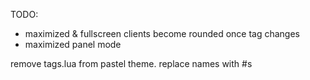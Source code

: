 TODO:
- maximized & fullscreen clients become rounded once tag changes
- maximized panel mode

remove tags.lua from pastel theme. replace names with #s
